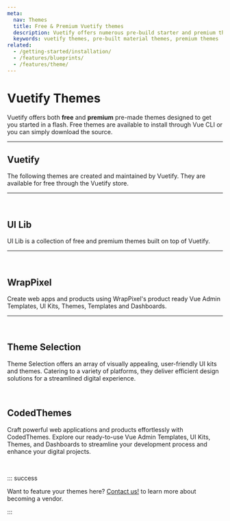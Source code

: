 ```yaml
---
meta:
  nav: Themes
  title: Free & Premium Vuetify themes
  description: Vuetify offers numerous pre-build starter and premium themes. Kickstart your next application today, no design skills needed.
  keywords: vuetify themes, pre-built material themes, premium themes
related:
  - /getting-started/installation/
  - /features/blueprints/
  - /features/theme/
---
```


<script setup>
  // Components
  import ThemeVendor from '@/components/doc/ThemeVendor.vue'

  // Utilities
  import { onMounted } from 'vue'

  // Stores
  import { useShopifyStore } from '@/store/shopify'

  const store = useShopifyStore()

  onMounted(() => {
    store.fetch()
  })
</script>

# Vuetify Themes

Vuetify offers both **free** and **premium** pre-made themes designed to get you started in a flash. Free themes are available to install through Vue CLI or you can simply download the source.

---

## Vuetify

The following themes are created and maintained by Vuetify. They are available for free through the Vuetify store.

<ThemeVendor name="Vuetify" />

---

<br>

## UI Lib

UI Lib is a collection of free and premium themes built on top of Vuetify.

<ThemeVendor name="UI Lib" />

---

<br>

## WrapPixel

Create web apps and products using WrapPixel's product ready Vue Admin Templates, UI Kits, Themes, Templates and Dashboards.

<ThemeVendor name="WrapPixel" />

---

<br>

## Theme Selection

Theme Selection offers an array of visually appealing, user-friendly UI kits and themes. Catering to a variety of platforms, they deliver efficient design solutions for a streamlined digital experience.

<ThemeVendor name="ThemeSelection" />

<br>

## CodedThemes

Craft powerful web applications and products effortlessly with CodedThemes. Explore our ready-to-use Vue Admin Templates, UI Kits, Themes, and Dashboards to streamline your development process and enhance your digital projects.

<ThemeVendor name="CodedThemes" />

<br>

::: success

Want to feature your themes here? [Contact us!](mailto:hello@vuetifyjs.com?subject=Theme+affiliation) to learn more about becoming a vendor.

:::
